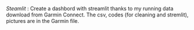 *Steamlit* : 
Create a dashbord with streamlit thanks to my running data download from Garmin Connect.
The csv, codes (for cleaning and stremlit), pictures are in the Garmin file.
